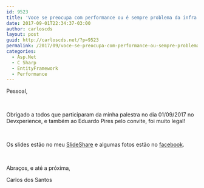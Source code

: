 ```yaml
---
id: 9523
title: 'Voce se preocupa com performance ou é sempre problema da infra'
date: 2017-09-01T22:34:37-03:00
author: carloscds
layout: post
guid: http://carloscds.net/?p=9523
permalink: /2017/09/voce-se-preocupa-com-performance-ou-sempre-problema-da-infra/
categories:
  - Asp.Net
  - C Sharp
  - EntityFramework
  - Performance
---
```

Pessoal,

&#160;

Obrigado a todos que participaram da minha palestra no dia 01/09/2017 no Devxperience, e também ao Eduardo Pires pelo convite, foi muito legal!

&#160;

Os slides estão no meu [SlideShare](https://www.slideshare.net/carloscds/voce-se-preocupa-com-performance-ou-sempre-problema-da-infra) e algumas fotos estão no [facebook](https://www.facebook.com/media/set/?set=a.10214287472120012.1073741863.1212382196&type=1&l=6ed1c70460).

&#160;

Abraços, e até a próxima,

Carlos dos Santos